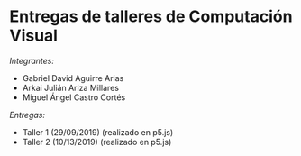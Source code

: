 # Entregas de talleres de Computación Visual

*Integrantes:*
- Gabriel David Aguirre Arias
- Arkai Julián Ariza Millares
- Miguel Ángel Castro Cortés

*Entregas:*
- Taller 1 (29/09/2019) (realizado en p5.js)
- Taller 2 (10/13/2019) (realizado en p5.js)